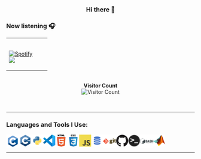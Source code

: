 <h3 align="center"> Hi there 👋 </h3>

<!--
**Na93r/Na93r** is a ✨ _special_ ✨ repository because its `README.md` (this file) appears on your GitHub profile.

So you reach here and want to copy something, go ahead!😉:
## I'm a Electrical Engineer student and Beginner Programmer!
- 🔭 I’m currently working on ...
- 🌱 I’m currently learning <img height="20" width="20" src="https://img.shields.io/badge/%20-%2300599C.svg?&style=for-the-badge&logo=c&logoColor=white"/>
- 👯 I’m looking to collaborate on ...
- 🤔 I’m looking for help with ...
- 💬 Ask me about ...
- 📫 How to reach me: ...
- 🥅 2020 Goals: Learn more about C programming language
- ⚡ Fun fact: I love to draw and play video games
-->

### Now listening 🎧
<table width="100%"> 
  
  <tr>
 
  <td width="70%">
      
&nbsp; <br> [![Spotify](https://novatorem-snowy-nu.vercel.app/api/spotify?background_color=0d1117&border_color=ffffff)](https://open.spotify.com/user/ylestyy8su7ioi94k0uxrrjro?si=NS4PT3iuTo-3LXtlyjT8bQ)
<br><img src="https://img.shields.io/badge/spotify-MALM-1DB954?style=flat-square&logo=spotify&logoColor=white">
  </td>
 
  </table>

  <p align="center">
  <br>
 <b>Visitor Count</b><br>
  <img src="https://profile-counter.glitch.me/na93r/count.svg" alt="Visitor Count"/>
</p>
<br>
<hr>

### Languages and Tools I Use:

<img align="left" alt="C language" height="35px" width="35px" src="https://raw.githubusercontent.com/github/explore/80688e429a7d4ef2fca1e82350fe8e3517d3494d/topics/c/c.png">
<img align="left" alt="C plus plus" height="32px" width="32px"src="https://raw.githubusercontent.com/github/explore/80688e429a7d4ef2fca1e82350fe8e3517d3494d/topics/cpp/cpp.png">
<img align="left" alt="Python" height="32px" width="32px"src="https://raw.githubusercontent.com/github/explore/80688e429a7d4ef2fca1e82350fe8e3517d3494d/topics/python/python.png">
<img align="left" alt="Visual Studio Code" height="32px" width="32px" src="https://raw.githubusercontent.com/github/explore/80688e429a7d4ef2fca1e82350fe8e3517d3494d/topics/visual-studio-code/visual-studio-code.png" />
<img align="left" alt="HTML5" height="32px" width="32px" src="https://raw.githubusercontent.com/github/explore/80688e429a7d4ef2fca1e82350fe8e3517d3494d/topics/html/html.png" />
<img align="left" alt="CSS3" height="32px" width="32px" src="https://raw.githubusercontent.com/github/explore/80688e429a7d4ef2fca1e82350fe8e3517d3494d/topics/css/css.png" />
<img align="left" alt="JavaScript" height="32px" width="32px" src="https://raw.githubusercontent.com/github/explore/80688e429a7d4ef2fca1e82350fe8e3517d3494d/topics/javascript/javascript.png" />
<img align="left" alt="SQL" height="32px" width="32px" src="https://raw.githubusercontent.com/github/explore/80688e429a7d4ef2fca1e82350fe8e3517d3494d/topics/sql/sql.png" />
<img align="left" alt="Git" height="35px" width="35px" src="https://raw.githubusercontent.com/github/explore/80688e429a7d4ef2fca1e82350fe8e3517d3494d/topics/git/git.png" />
<img align="left" alt="GitHub" height="32px" width="32px" src="https://raw.githubusercontent.com/github/explore/78df643247d429f6cc873026c0622819ad797942/topics/github/github.png" />
<img align="left" alt="Terminal" height="32px" width="32px" src="https://raw.githubusercontent.com/github/explore/80688e429a7d4ef2fca1e82350fe8e3517d3494d/topics/terminal/terminal.png" />
<img align="left" alt="Bash" height="35px" width="35px" src="https://raw.githubusercontent.com/github/explore/80688e429a7d4ef2fca1e82350fe8e3517d3494d/topics/bash/bash.png">
<img align="left" alt="Matlab" height="32px" width="32px"  src="https://raw.githubusercontent.com/github/explore/80688e429a7d4ef2fca1e82350fe8e3517d3494d/topics/matlab/matlab.png">
<br>
<br>

---
